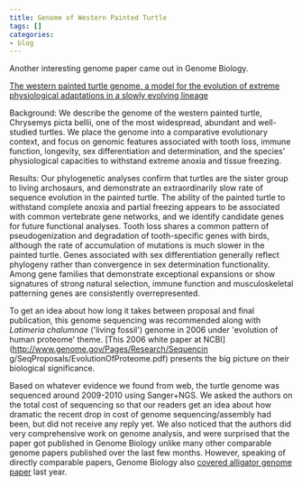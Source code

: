 ```yaml
---
title: Genome of Western Painted Turtle
tags: []
categories:
- blog
---
```

Another interesting genome paper came out in Genome Biology.
<!--more-->

[The western painted turtle genome, a model for the evolution of extreme
physiological adaptations in a slowly evolving
lineage](http://genomebiology.com/2013/14/3/R28/abstract)

>

Background: We describe the genome of the western painted turtle, Chrysemys
picta bellii, one of the most widespread, abundant and well-studied turtles.
We place the genome into a comparative evolutionary context, and focus on
genomic features associated with tooth loss, immune function, longevity, sex
differentiation and determination, and the species' physiological capacities
to withstand extreme anoxia and tissue freezing.

Results: Our phylogenetic analyses confirm that turtles are the sister group
to living archosaurs, and demonstrate an extraordinarily slow rate of sequence
evolution in the painted turtle. The ability of the painted turtle to
withstand complete anoxia and partial freezing appears to be associated with
common vertebrate gene networks, and we identify candidate genes for future
functional analyses. Tooth loss shares a common pattern of pseudogenization
and degradation of tooth-specific genes with birds, although the rate of
accumulation of mutations is much slower in the painted turtle. Genes
associated with sex differentiation generally reflect phylogeny rather than
convergence in sex determination functionality. Among gene families that
demonstrate exceptional expansions or show signatures of strong natural
selection, immune function and musculoskeletal patterning genes are
consistently overrepresented.

To get an idea about how long it takes between proposal and final publication,
this genome sequencing was recommended along with _Latimeria chalumnae_
('living fossil') genome in 2006 under 'evolution of human proteome' theme.
[This 2006 white paper at NCBI](http://www.genome.gov/Pages/Research/Sequencin
g/SeqProposals/EvolutionOfProteome.pdf) presents the big picture on their
biological significance.

Based on whatever evidence we found from web, the turtle genome was sequenced
around 2009-2010 using Sanger+NGS. We asked the authors on the total cost of
sequencing so that our readers get an idea about how dramatic the recent drop
in cost of genome sequencing/assembly had been, but did not receive any reply
yet. We also noticed that the authors did very comprehensive work on genome
analysis, and were surprised that the paper got published in Genome Biology
unlike many other comparable genome papers published over the last few months.
However, speaking of directly comparable papers, Genome Biology also [covered
alligator genome paper](http://genomebiology.com/content/13/1/415) last year.

